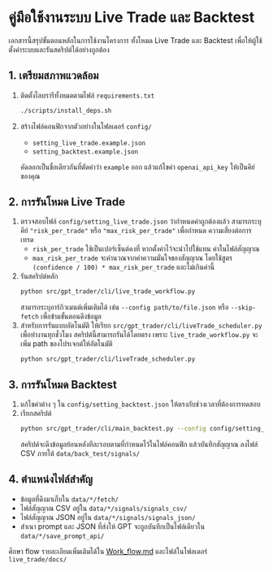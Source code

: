 # คู่มือใช้งานระบบ Live Trade และ Backtest

เอกสารนี้สรุปขั้นตอนหลักในการใช้งานโครงการ ทั้งโหมด Live Trade และ Backtest
เพื่อให้ผู้ใช้ตั้งค่าระบบและรันสคริปต์ได้อย่างถูกต้อง

## 1. เตรียมสภาพแวดล้อม

1. ติดตั้งไลบรารีทั้งหมดตามไฟล์ `requirements.txt`
   ```bash
   ./scripts/install_deps.sh
   ```
2. สร้างไฟล์คอนฟิกจากตัวอย่างในโฟลเดอร์ `config/`
   - `setting_live_trade.example.json`
   - `setting_backtest.example.json`

   คัดลอกเป็นชื่อเดียวกันที่ตัดคำว่า `example` ออก แล้วแก้ไขค่า `openai_api_key`
   ให้เป็นคีย์ของคุณ

## 2. การรันโหมด Live Trade

1. ตรวจสอบไฟล์ `config/setting_live_trade.json` ว่ากำหนดค่าถูกต้องแล้ว
   สามารถระบุคีย์ `"risk_per_trade"` หรือ `"max_risk_per_trade"` เพื่อกำหนด
   ความเสี่ยงต่อการเทรด
   - `risk_per_trade` ใช้เป็นเปอร์เซ็นต์คงที่ หากตั้งค่าไว้จะนำไปใช้แทน
     ค่าในไฟล์สัญญาณ
   - `max_risk_per_trade` จะคำนวณจากค่าความมั่นใจของสัญญาณ โดยใช้สูตร
     `(confidence / 100) * max_risk_per_trade` และไม่เกินค่านี้
2. รันสคริปต์หลัก
   ```bash
   python src/gpt_trader/cli/live_trade_workflow.py
   ```
   สามารถระบุอาร์กิวเมนต์เพิ่มเติมได้ เช่น `--config path/to/file.json`
   หรือ `--skip-fetch` เพื่อข้ามขั้นตอนดึงข้อมูล
3. สำหรับการรันแบบอัตโนมัติ ให้เรียก `src/gpt_trader/cli/liveTrade_scheduler.py`
   เพื่อทำงานทุกชั่วโมง สคริปต์นี้สามารถรันได้โดยตรง เพราะ
   `live_trade_workflow.py` จะเพิ่ม path ของโปรเจกต์ให้อัตโนมัติ
   ```bash
   python src/gpt_trader/cli/liveTrade_scheduler.py
   ```

## 3. การรันโหมด Backtest

1. แก้ไขค่าต่าง ๆ ใน `config/setting_backtest.json` ให้ตรงกับช่วงเวลาที่ต้องการทดสอบ
2. เรียกสคริปต์
   ```bash
   python src/gpt_trader/cli/main_backtest.py --config config/setting_backtest.json
   ```
   สคริปต์จะดึงข้อมูลย้อนหลังทีละรอบตามที่กำหนดไว้ในไฟล์คอนฟิก แล้วบันทึกสัญญาณ
   ลงไฟล์ CSV ภายใต้ `data/back_test/signals/`

## 4. ตำแหน่งไฟล์สำคัญ

- ข้อมูลที่ดึงมาเก็บใน `data/*/fetch/`
- ไฟล์สัญญาณ CSV อยู่ใน `data/*/signals/signals_csv/`
- ไฟล์สัญญาณ JSON อยู่ใน `data/*/signals/signals_json/`
- สำเนา prompt และ JSON ที่ส่งให้ GPT จะถูกบันทึกเป็นไฟล์เดียวใน `data/*/save_prompt_api/`

ศึกษา flow รายละเอียดเพิ่มเติมได้ใน [Work_flow.md](../Work_flow.md)
และไฟล์ในโฟลเดอร์ `live_trade/docs/`
